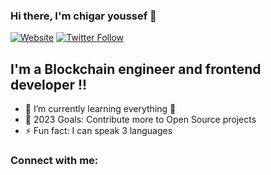### Hi there, I'm chigar youssef 👋

[![Website](https://img.shields.io/website?label=kiranpachhai.com&style=for-the-badge&url=https%3A%2F%2Fkiranpachhai.com)](https://kiranpachhai.com/)
[![Twitter Follow](https://img.shields.io/twitter/follow/mr_pachhai?color=1DA1F2&logo=twitter&style=for-the-badge)](https://twitter.com/intent/follow?original_referer=https%3A%2F%2Fgithub.com%2Fkpachhai&screen_name=kpachhai)

## I'm a Blockchain engineer and frontend developer !!

- 🌱 I’m currently learning everything 🤣
- 🥅 2023 Goals: Contribute more to Open Source projects
- ⚡ Fun fact: I can speak 3 languages

### Connect with me:

